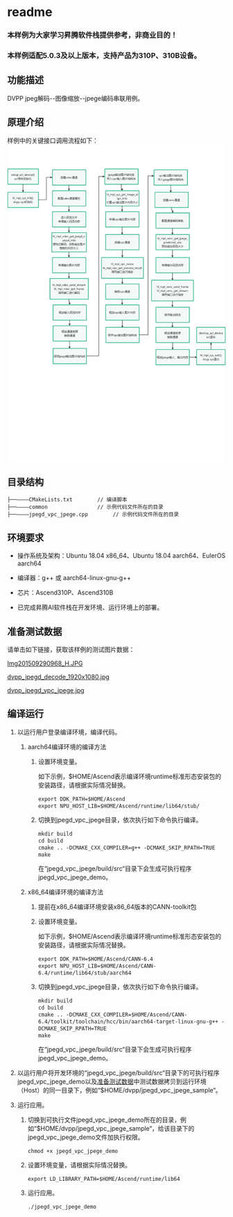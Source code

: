# readme<a name="ZH-CN_TOPIC_0000001073131184"></a>

### 本样例为大家学习昇腾软件栈提供参考，非商业目的！
### 本样例适配5.0.3及以上版本，支持产品为310P、310B设备。


## 功能描述<a name="section09679311389"></a>

DVPP jpeg解码--图像缩放--jpege编码串联用例。

## 原理介绍<a name="section19985135703818"></a>

样例中的关键接口调用流程如下：
![输入图片说明](jpege_vpc_jpege2.png)


## 目录结构<a name="section86232112399"></a>


```
├──————CMakeLists.txt        // 编译脚本
├──————common                // 示例代码文件所在的目录
├──————jpegd_vpc_jpege.cpp        // 示例代码文件所在的目录
```

## 环境要求<a name="section10528164623911"></a>

- 操作系统及架构：Ubuntu 18.04 x86\_64、Ubuntu 18.04 aarch64、EulerOS aarch64

- 编译器：g++ 或 aarch64-linux-gnu-g++

- 芯片：Ascend310P、Ascend310B

- 已完成昇腾AI软件栈在开发环境、运行环境上的部署。


## 准备测试数据<a name="section13765133092318"></a>

请单击如下链接，获取该样例的测试图片数据：

[Img201509290968_H.JPG](https://obs-9be7.obs.cn-east-2.myhuaweicloud.com/data/dvpp_sample_input_data/Img201509290968_H.JPG)

[dvpp_jpegd_decode_1920x1080.jpg](https://obs-9be7.obs.cn-east-2.myhuaweicloud.com/data/dvpp_sample_input_data/dvpp_jpegd_decode_1920x1080.jpg)

[dvpp_jpegd_vpc_jpege.jpg](https://obs-9be7.obs.cn-east-2.myhuaweicloud.com/data/dvpp_sample_input_data/dvpp_jpegd_vpc_jpege.jpg)


## 编译运行

1. 以运行用户登录编译环境，编译代码。
   1. aarch64编译环境的编译方法
        1. 设置环境变量。

            如下示例，$HOME/Ascend表示编译环境runtime标准形态安装包的安装路径，请根据实际情况替换。

            ```
            export DDK_PATH=$HOME/Ascend
            export NPU_HOST_LIB=$HOME/Ascend/runtime/lib64/stub/
            ```
        2. 切换到jpegd\_vpc\_jpege目录，依次执行如下命令执行编译。

            ```
            mkdir build
            cd build
            cmake .. -DCMAKE_CXX_COMPILER=g++ -DCMAKE_SKIP_RPATH=TRUE
            make
            ```
            在“jpegd\_vpc\_jpege/build/src“目录下会生成可执行程序jpegd_vpc_jpege_demo。

   2. x86_64编译环境的编译方法
        1. 提前在x86_64编译环境安装x86_64版本的CANN-toolkit包
        2. 设置环境变量。

            如下示例，$HOME/Ascend表示编译环境runtime标准形态安装包的安装路径，请根据实际情况替换。

            ```
            export DDK_PATH=$HOME/Ascend/CANN-6.4
            export NPU_HOST_LIB=$HOME/Ascend/CANN-6.4/runtime/lib64/stub/aarch64
            ```
        3. 切换到jpegd\_vpc\_jpege目录，依次执行如下命令执行编译。

            ```
            mkdir build
            cd build
            cmake .. -DCMAKE_CXX_COMPILER=$HOME/Ascend/CANN-6.4/toolkit/toolchain/hcc/bin/aarch64-target-linux-gnu-g++ -DCMAKE_SKIP_RPATH=TRUE
            make
            ```
            在“jpegd\_vpc\_jpege/build/src“目录下会生成可执行程序jpegd_vpc_jpege_demo。


2. 以运行用户将开发环境的“jpegd_vpc_jpege/build/src“目录下的可执行程序jpegd_vpc_jpege_demo以及[准备测试数据](#section13765133092318)中测试数据拷贝到运行环境（Host）的同一目录下，例如“$HOME/dvpp/jpegd_vpc_jpege_sample“。

3. 运行应用。

   1. 切换到可执行文件jpegd_vpc_jpege_demo所在的目录，例如“$HOME/dvpp/jpegd_vpc_jpege_sample“，给该目录下的jpegd_vpc_jpege_demo文件加执行权限。

      ```
      chmod +x jpegd_vpc_jpege_demo
      ```

   2. 设置环境变量，请根据实际情况替换。

      ```
      export LD_LIBRARY_PATH=$HOME/Ascend/runtime/lib64
      ```

   3. <a name="li163081446761"></a>运行应用。

      ```
      ./jpegd_vpc_jpege_demo
      ```